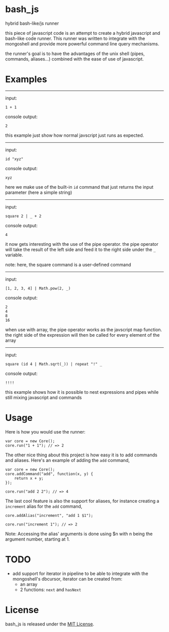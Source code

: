bash_js
=======

hybrid bash-like/js runner

this piece of javascript code is an attempt to create a hybrid javascript and bash-like code runner. This runner 
was written to integrate with the mongoshell and provide more powerful command line query mechanisms.

the runner's goal is to have the advantages of the unix shell (pipes, commands, aliases...) combined with the ease of
use of javascript.

# Examples

---------------------------------------------
input:

```
1 + 1
```

console output:

```
2
```

this example just show how normal javscript just runs
as expected.

---------------------------------------------
input:

```
id "xyz"

```

console output:

```
xyz
```

here we make use of the built-in `id` command that just
returns the input parameter (here a simple string)

---------------------------------------------
input:

```
square 2 | _ + 2
```

console output:

```
4
```

it now gets interesting with the use of the pipe operator.
the pipe operator will take the result of the left side and
feed it to the right side under the `_` variable.

note: here, the square command is a user-defined command

---------------------------------------------
input:

```
[1, 2, 3, 4] | Math.pow(2, _)
```

console output:

```
2
4
8
16
```

when use with array, the pipe operator works as the javscript
map function. the right side of the expression will then be called
for every element of the array

---------------------------------------------
input:

```
square (id 4 | Math.sqrt(_)) | repeat "!" _
```

console output:

```
!!!!
```

this example shows how it is possible to nest expressions and pipes
while still mixing javascript and commands


# Usage

Here is how you would use the runner:

```
var core = new Core();
core.run("1 + 1"); // => 2
```

The other nice thing about this project is how easy it is to add commands
and aliases. Here's an example of adding the `add` command,

```
var core = new Core();
core.addCommand("add", function(x, y) {
	return x + y;
});

core.run("add 2 2"); // => 4
```

The last cool feature is also the support for aliases, for instance 
creating a `increment` alias for the `add` command,

```
core.addAlias("increment", "add 1 $1");

core.run("increment 1"); // => 2
```

Note: Accessing the alias' arguments is done using $n with n being the
argument number, starting at 1.

# TODO

+ add support for iterator in pipeline to be able to integrate with the mongoshell's dbcursor, iterator can be created from:
	+ an array
	+ 2 functions: `next` and `hasNext`
	
 
# License

bash_js is released under the [MIT License](http://www.opensource.org/licenses/MIT).
